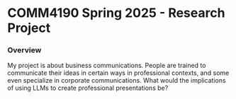 # COMM4190 Spring 2025 - Research Project

### Overview

My project is about business communications. People are trained to communicate their ideas in certain ways in professional contexts, and some even specialize in corporate communications. What would the implications of using LLMs to create professional presentations be?



